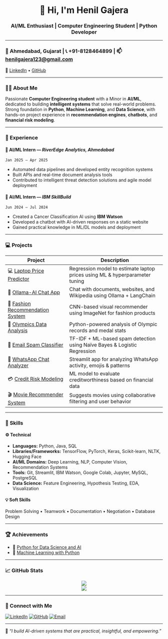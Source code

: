 <h1 align="center">👋 Hi, I'm Henil Gajera</h1>
<h3 align="center">AI/ML Enthusiast | Computer Engineering Student | Python Developer</h3>

---

### 📍 Ahmedabad, Gujarat | 📞 +91-8128464899 | 📫 henilgajera123@gmail.com  
🔗 [LinkedIn](https://www.linkedin.com/in/henil2229) • [GitHub](https://github.com/HenilGajera)

---

### 🧑‍💼 About Me

Passionate **Computer Engineering student** with a Minor in **AI/ML**, dedicated to building **intelligent systems** that solve real-world problems.  
Strong foundation in **Python**, **Machine Learning**, and **Data Science**, with hands-on project experience in **recommendation engines**, **chatbots**, and **financial risk modeling**.

---

### 💼 Experience

#### 🧠 **AI/ML Intern** — *RiverEdge Analytics, Ahmedabad*  
`Jan 2025 – Apr 2025`  
- Automated data pipelines and developed entity recognition systems  
- Built APIs and real-time document analysis tools  
- Contributed to intelligent threat detection solutions and agile model deployment

#### 🤖 **AI/ML Intern** — *IBM SkillBuild*  
`Jun 2024 – Jul 2024`  
- Created a Cancer Classification AI using **IBM Watson**  
- Developed a chatbot with AI-driven responses on a static website  
- Gained practical knowledge in ML/DL models and deployment

---

### 💻 Projects

| Project | Description |
|--------|-------------|
| 💻 [Laptop Price Predictor](https://github.com/Henilgajera/Laptop_Price_Predictor) | Regression model to estimate laptop prices using ML & hyperparameter tuning |
| 🧠 [Ollama-AI Chat App](https://github.com/Henilgajera/Ollama-AI-Chat-Application) | Chat with documents, websites, and Wikipedia using Ollama + LangChain |
| 👗 [Fashion Recommendation System](https://github.com/Henilgajera/Fashion-Recommeder-System) | CNN-based visual recommender using ImageNet for fashion products |
| 🏅 [Olympics Data Analysis](https://github.com/Henilgajera/OLYMPICS-DATA-ANALYSIS) | Python-powered analysis of Olympic records and medal stats |
| 📧 [Email Spam Classifier](https://github.com/Henilgajera/E_mail_spam_classifier) | TF-IDF + ML-based spam detection using Naïve Bayes & Logistic Regression |
| 📱 [WhatsApp Chat Analyzer](https://github.com/Henilgajera/WhatsApp-Chat-Analyzer) | Streamlit app for analyzing WhatsApp activity, emojis & patterns |
| 💳 [Credit Risk Modeling](https://github.com/Henilgajera/Credit-Risk-Modeling) | ML model to evaluate creditworthiness based on financial data |
| 🎬 [Movie Recommender System](https://github.com/Henilgajera/Movie_Recommender_System) | Suggests movies using collaborative filtering and user behavior |

---

### 🧠 Skills

#### ⚙️ Technical
- **Languages:** Python, Java, SQL  
- **Libraries/Frameworks:** TensorFlow, PyTorch, Keras, Scikit-learn, NLTK, Hugging Face  
- **AI/ML Domains:** Deep Learning, NLP, Computer Vision, Recommendation Systems  
- **Tools:** Git, Streamlit, IBM Watson, Google Colab, Jupyter, MySQL, PostgreSQL  
- **Data Science:** Feature Engineering, Hypothesis Testing, EDA, Visualization

#### 💡 Soft Skills
Problem Solving • Teamwork • Documentation • Negotiation • Database Design

---

### 🏆 Achievements

- 🧪 [Python for Data Science and AI](https://www.credly.com/badges/84eafc63-fda6-4967-ac70-b38dbe3e78f3/public_url)  
- 🤖 [Machine Learning with Python](https://www.credly.com/badges/b4ffabf0-b8fa-421a-98c2-d892944091b7/public_url)

---

### 📈 GitHub Stats

<p align="center">
  <img src="https://github-readme-stats.vercel.app/api?username=Henilgajera&show_icons=true&theme=radical" />
  <br />
  <img src="https://github-readme-stats.vercel.app/api/top-langs/?username=Henilgajera&layout=compact&theme=radical" />
</p>

---

### 🔗 Connect with Me

[![LinkedIn](https://img.shields.io/badge/-LinkedIn-blue?style=for-the-badge&logo=linkedin&logoColor=white)](https://www.linkedin.com/in/henil2229)
[![GitHub](https://img.shields.io/badge/-GitHub-black?style=for-the-badge&logo=github&logoColor=white)](https://github.com/Henilgajera)
[![Email](https://img.shields.io/badge/-Email-red?style=for-the-badge&logo=gmail&logoColor=white)](mailto:henilgajera123@gmail.com)

---

📌 *“I build AI-driven systems that are practical, insightful, and empowering.”*
